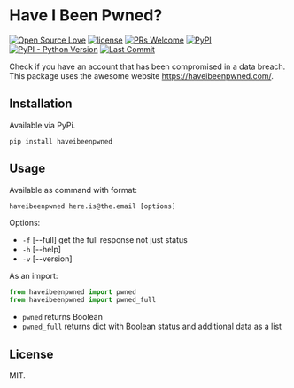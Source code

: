 # Have I Been Pwned?
[![Open Source Love](https://badges.frapsoft.com/os/v1/open-source.svg?v=103)](https://github.com/ellerbrock/open-source-badges/)
[![license](https://img.shields.io/github/license/marinko-peso/haveibeenpwned.svg)](https://github.com/marinko-peso/haveibeenpwned/blob/master/LICENSE)
[![PRs Welcome](https://img.shields.io/badge/PRs-welcome-brightgreen.svg)](http://makeapullrequest.com)
[![PyPI](https://img.shields.io/pypi/v/haveibeenpwned.svg)](https://pypi.org/project/haveibeenpwned/)
[![PyPI - Python Version](https://img.shields.io/pypi/pyversions/haveibeenpwned.svg)](https://pypi.org/project/haveibeenpwned/)
[![Last Commit](https://img.shields.io/github/last-commit/marinko-peso/haveibeenpwned.svg?maxAge=3600)](https://github.com/marinko-peso/haveibeenpwned/commits/master)

Check if you have an account that has been compromised in a data breach.
This package uses the awesome website https://haveibeenpwned.com/.


## Installation

Available via PyPi.
```
pip install haveibeenpwned
```


## Usage

Available as command with format:
```
haveibeenpwned here.is@the.email [options]
```
Options:
* ```-f``` [--full] get the full response not just status
* ```-h``` [--help]
* ```-v``` [--version]

As an import:
```python
from haveibeenpwned import pwned
from haveibeenpwned import pwned_full
```
* ```pwned``` returns Boolean
* ```pwned_full``` returns dict with Boolean status and additional data as a list


## License

MIT.
